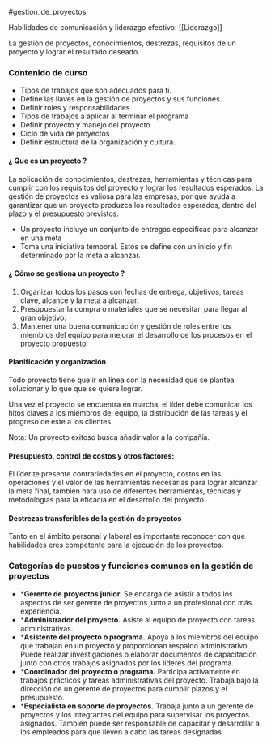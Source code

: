 #gestion_de_proyectos

Habilidades de comunicación y liderazgo efectivo: [[Liderazgo]]

La gestión de proyectos, conocimientos, destrezas, requisitos de un proyecto y lograr el resultado deseado.

### Contenido de curso

* Tipos de trabajos  que son adecuados para ti.
* Define las llaves en la gestión de proyectos y sus funciones.
* Definir roles y responsabilidades
* Tipos de trabajos a aplicar al terminar el programa
* Definir proyecto y manejo del proyecto
* Ciclo de vida de proyectos
* Definir estructura de la organización y cultura.

 

#### ¿ Que es un proyecto ?

La aplicación de conocimientos, destrezas, herramientas y técnicas para cumplir con los requisitos del proyecto y lograr los resultados esperados. La gestión de proyectos es valiosa para las empresas, por que ayuda a garantizar que un proyecto produzca los resultados esperados,
dentro del plazo y el presupuesto previstos.

* Un proyecto incluye un conjunto de entregas especificas para alcanzar en una meta
* Toma una iniciativa temporal. Estos se define con un inicio y fin determinado por la meta a alcanzar.

#### ¿ Cómo se gestiona un proyecto ?

1. Organizar todos los pasos con fechas de entrega, objetivos, tareas clave, alcance y la meta a alcanzar.
2. Presupuestar la compra o materiales que se necesitan para llegar al gran objetivo.
3. Mantener una buena comunicación y gestión de roles entre los miembros del equipo para mejorar el desarrollo de los procesos en el proyecto propuesto.

#### Planificación y organización

Todo proyecto tiene que ir en línea con la necesidad que se plantea solucionar y lo que que se quiere lograr.

Una vez el proyecto se encuentra en marcha, el líder debe comunicar los hitos claves a los miembros del equipo, la distribución de las tareas y el progreso de este a los clientes.

Nota: Un proyecto exitoso busca añadir valor a la compañía.
#### Presupuesto, control de costos y otros factores:

El líder te presente contrariedades en el proyecto, costos en las operaciones y el valor de las herramientas necesarias para lograr alcanzar la meta final, también hará uso de diferentes herramientas, técnicas y metodologías para la eficacia en el desarrollo del proyecto.

#### Destrezas transferibles de la gestión de proyectos

Tanto en el ámbito personal y laboral es importante reconocer con que habilidades eres competente para la ejecución de los proyectos.

### Categorías de puestos y funciones comunes en la gestión de proyectos


* ***Gerente de proyectos junior.** Se encarga de asistir a todos los aspectos de ser gerente de proyectos junto a un profesional con más experiencia.
* ***Administrador del proyecto.** Asiste al equipo de proyecto con tareas administrativas.
* ***Asistente del proyecto o programa.** Apoya a los miembros del equipo que trabajan en un proyecto y proporcionan respaldo administrativo. Puede realizar investigaciones o elaborar documentos de capacitación junto con otros trabajos asignados por los líderes del programa.
* ***Coordinador del proyecto o programa.** Participa activamente en trabajos prácticos y tareas administrativas del proyecto. Trabaja bajo la dirección de un gerente de proyectos para cumplir plazos y el presupuesto.
* ***Especialista en soporte de proyectos.** Trabaja junto a un gerente de proyectos y los integrantes del equipo para supervisar los proyectos asignados. También puede ser responsable de capacitar y desarrollar a los empleados para que lleven a cabo las tareas designadas.